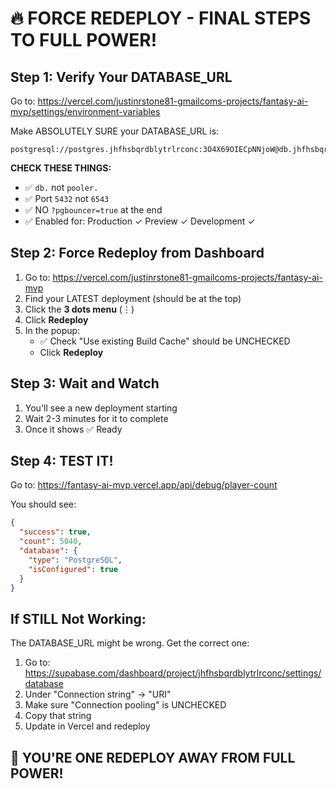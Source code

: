 # 🔥 FORCE REDEPLOY - FINAL STEPS TO FULL POWER!

## Step 1: Verify Your DATABASE_URL

Go to: https://vercel.com/justinrstone81-gmailcoms-projects/fantasy-ai-mvp/settings/environment-variables

Make ABSOLUTELY SURE your DATABASE_URL is:
```
postgresql://postgres.jhfhsbqrdblytrlrconc:3O4X69OIECpNNjoW@db.jhfhsbqrdblytrlrconc.supabase.co:5432/postgres
```

**CHECK THESE THINGS:**
- ✅ `db.` not `pooler.`
- ✅ Port `5432` not `6543`
- ✅ NO `?pgbouncer=true` at the end
- ✅ Enabled for: Production ✓ Preview ✓ Development ✓

## Step 2: Force Redeploy from Dashboard

1. Go to: https://vercel.com/justinrstone81-gmailcoms-projects/fantasy-ai-mvp
2. Find your LATEST deployment (should be at the top)
3. Click the **3 dots menu** (⋮)
4. Click **Redeploy**
5. In the popup:
   - ✅ Check "Use existing Build Cache" should be UNCHECKED
   - Click **Redeploy**

## Step 3: Wait and Watch

1. You'll see a new deployment starting
2. Wait 2-3 minutes for it to complete
3. Once it shows ✅ Ready

## Step 4: TEST IT!

Go to: https://fantasy-ai-mvp.vercel.app/api/debug/player-count

You should see:
```json
{
  "success": true,
  "count": 5040,
  "database": {
    "type": "PostgreSQL",
    "isConfigured": true
  }
}
```

## If STILL Not Working:

The DATABASE_URL might be wrong. Get the correct one:
1. Go to: https://supabase.com/dashboard/project/jhfhsbqrdblytrlrconc/settings/database
2. Under "Connection string" → "URI"
3. Make sure "Connection pooling" is UNCHECKED
4. Copy that string
5. Update in Vercel and redeploy

## 🚀 YOU'RE ONE REDEPLOY AWAY FROM FULL POWER!